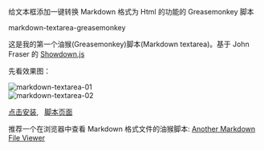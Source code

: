 给文本框添加一键转换 Markdown 格式为 Html 的功能的 Greasemonkey 脚本

markdown-textarea-greasemonkey


这是我的第一个油猴(Greasemonkey)脚本(Markdown textarea)。基于 John Fraser 的 [Showdown.js](http://attacklab.net/showdown/)

先看效果图：

![markdown-textarea-01](http://mzgphotos.appspot.com/showimage/33001/)      
![markdown-textarea-02](http://mzgphotos.appspot.com/showimage/32001/)

[点击安装](http://userscripts.org/scripts/source/91369.user.js),&nbsp;&nbsp;&nbsp;[脚本页面](http://userscripts.org/scripts/show/91369)

推荐一个在浏览器中查看 Markdown 格式文件的油猴脚本: [Another Markdown File Viewer](http://userscripts.org/scripts/show/74453)
